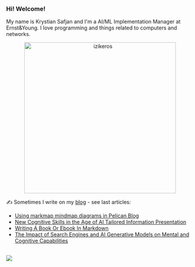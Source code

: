 ### Hi! Welcome!

<!-- INTRO -->
<p>My name is Krystian Safjan and I'm a AI/ML Implementation Manager at Ernst&Young. I love programming and things related to computers and networks.</p>

<!-- TECHNOLOGIES AND STATS -->
<center>
<!-- <p><img align="left" src="https://github-readme-stats.vercel.app/api/top-langs?username=izikeros&show_icons=true&locale=en&layout=compact" alt="izikeros" /></p> -->

<p>&nbsp;<img align="center" src="https://github-readme-stats.vercel.app/api?username=izikeros&count_private=true&show_icons=true" alt="izikeros" width="410" /></p>
</center>

<!-- MY WRITINGS -->
✍️ Sometimes I write on my [blog](http://safjan.com) - see last articles:
<!-- BLOG-POST-LIST:START -->
- [Using markmap mindmap diagrams in Pelican Blog](https://www.safjan.com/markmap-mindmap-in-pelican-blog/)
- [New Cognitive Skills in the Age of AI Tailored Information Presentation](https://www.safjan.com/pros-and-cons-of-reliance-on-ai-generating-models/)
- [Writing A Book Or Ebook In Markdown](https://www.safjan.com/writing-a-book-or-ebook-in-markdown/)
- [The Impact of Search Engines and AI Generative Models on Mental and Cognitive Capabilities](https://www.safjan.com/impact_of_google_search_and_llms_on_methal_capabilities/)
<!-- BLOG-POST-LIST:END -->

<!-- TROPHY -->
<br />
<img src="https://github-profile-trophy.vercel.app/?username=izikeros&theme=nord&no-frame=true&margin-w=10&column=7" />
